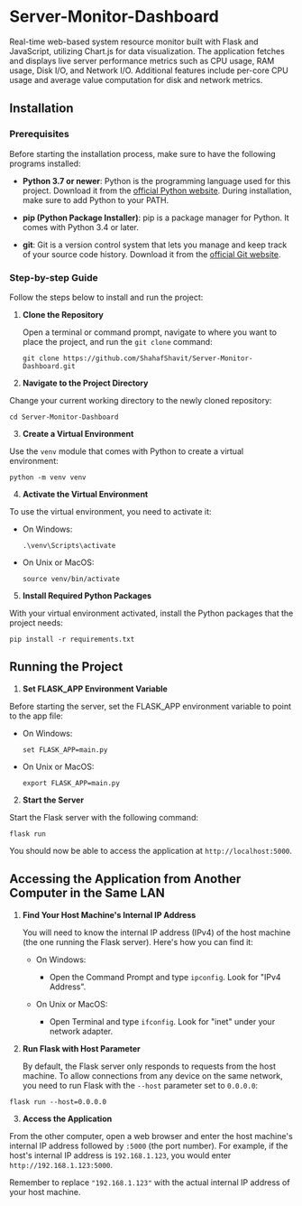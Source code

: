 # Server-Monitor-Dashboard
Real-time web-based system resource monitor built with Flask and JavaScript, utilizing Chart.js for data visualization. 
The application fetches and displays live server performance metrics such as CPU usage, RAM usage, Disk I/O, and Network I/O.
Additional features include per-core CPU usage and average value computation for disk and network metrics.

## Installation

### Prerequisites

Before starting the installation process, make sure to have the following programs installed:

- **Python 3.7 or newer**: Python is the programming language used for this project. Download it from the [official Python website](https://www.python.org/downloads/). During installation, make sure to add Python to your PATH.

- **pip (Python Package Installer)**: pip is a package manager for Python. It comes with Python 3.4 or later.

- **git**: Git is a version control system that lets you manage and keep track of your source code history. Download it from the [official Git website](https://git-scm.com/downloads).

### Step-by-step Guide

Follow the steps below to install and run the project:

1. **Clone the Repository**

   Open a terminal or command prompt, navigate to where you want to place the project, and run the `git clone` command:
   ```
   git clone https://github.com/ShahafShavit/Server-Monitor-Dashboard.git
   ```

2. **Navigate to the Project Directory**

Change your current working directory to the newly cloned repository:
```
cd Server-Monitor-Dashboard
```
3. **Create a Virtual Environment**

Use the `venv` module that comes with Python to create a virtual environment:
```
python -m venv venv
```

4. **Activate the Virtual Environment**

To use the virtual environment, you need to activate it:

- On Windows:
  ```
  .\venv\Scripts\activate
  ```
- On Unix or MacOS:
  ```
  source venv/bin/activate
  ```

5. **Install Required Python Packages**

With your virtual environment activated, install the Python packages that the project needs:
```
pip install -r requirements.txt
```

## Running the Project

1. **Set FLASK_APP Environment Variable**

Before starting the server, set the FLASK_APP environment variable to point to the app file:

- On Windows:
  ```
  set FLASK_APP=main.py
  ```
- On Unix or MacOS:
  ```
  export FLASK_APP=main.py
  ```

2. **Start the Server**

Start the Flask server with the following command:
```
flask run
```

You should now be able to access the application at `http://localhost:5000`.


## Accessing the Application from Another Computer in the Same LAN

1. **Find Your Host Machine's Internal IP Address**

    You will need to know the internal IP address (IPv4) of the host machine (the one running the Flask server). Here's how you can find it:

   - On Windows:
     - Open the Command Prompt and type `ipconfig`. Look for "IPv4 Address".
   
   - On Unix or MacOS:
     - Open Terminal and type `ifconfig`. Look for "inet" under your network adapter.

2. **Run Flask with Host Parameter**

   By default, the Flask server only responds to requests from the host machine. To allow connections from any device on the same network, you need to run Flask with the `--host` parameter set to `0.0.0.0`:
```
flask run --host=0.0.0.0
```

3. **Access the Application**

From the other computer, open a web browser and enter the host machine's internal IP address followed by `:5000` (the port number). For example, if the host's internal IP address is `192.168.1.123`, you would enter `http://192.168.1.123:5000`.

Remember to replace `"192.168.1.123"` with the actual internal IP address of your host machine.


